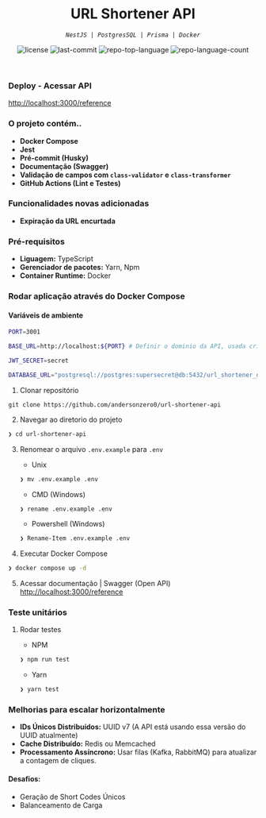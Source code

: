 <p align="center"><h1 align="center">URL Shortener API</h1></p>
<p align="center">
	<em><code>NestJS | PostgresSQL | Prisma | Docker</code></em>
</p>
<p align="center">
	<img src="https://img.shields.io/github/license/andersonzero0/url-shortener-api?style=default&logo=opensourceinitiative&logoColor=white&color=0080ff" alt="license">
	<img src="https://img.shields.io/github/last-commit/andersonzero0/url-shortener-api?style=default&logo=git&logoColor=white&color=0080ff" alt="last-commit">
	<img src="https://img.shields.io/github/languages/top/andersonzero0/url-shortener-api?style=default&color=0080ff" alt="repo-top-language">
	<img src="https://img.shields.io/github/languages/count/andersonzero0/url-shortener-api?style=default&color=0080ff" alt="repo-language-count">
</p>
<br>

### Deploy - Acessar API

[http://localhost:3000/reference](http://localhost:3000/reference)

### O projeto contém..

- **Docker Compose**
- **Jest**
- **Pré-commit (Husky)**
- **Documentação (Swagger)**
- **Validação de campos com `class-validator` e `class-transformer`**
- **GitHub Actions (Lint e Testes)**

### Funcionalidades novas adicionadas

- **Expiração da URL encurtada**

### Pré-requisitos

- **Liguagem:** TypeScript
- **Gerenciador de pacotes:** Yarn, Npm
- **Container Runtime:** Docker

### Rodar aplicação através do Docker Compose

#### Variáveis de ambiente

```sh
PORT=3001

BASE_URL=http://localhost:${PORT} # Definir o dominio da API, usada criar o shortUrl

JWT_SECRET=secret

DATABASE_URL="postgresql://postgres:supersecret@db:5432/url_shortener_db?schema=public"
```

1. Clonar repositório

```env
git clone https://github.com/andersonzero0/url-shortener-api
```

2. Navegar ao diretorio do projeto

```sh
❯ cd url-shortener-api
```

3. Renomear o arquivo `.env.example` para `.env`

   - Unix

   ```sh
   ❯ mv .env.example .env
   ```

   - CMD (Windows)

   ```sh
   ❯ rename .env.example .env
   ```

   - Powershell (Windows)

   ```sh
   ❯ Rename-Item .env.example .env
   ```

4. Executar Docker Compose

```sh
❯ docker compose up -d
```

5. Acessar documentação | Swagger (Open API)
   [http://localhost:3000/reference](http://localhost:3000/reference)

### Teste unitários

1. Rodar testes

   - NPM

   ```sh
   ❯ npm run test
   ```

   - Yarn

   ```sh
   ❯ yarn test
   ```

### Melhorias para escalar horizontalmente

- **IDs Únicos Distribuídos:** UUID v7 (A API está usando essa versão do UUID atualmente)
- **Cache Distribuído:** Redis ou Memcached
- **Processamento Assíncrono:** Usar filas (Kafka, RabbitMQ) para atualizar a contagem de cliques.

#### Desafios:

- Geração de Short Codes Únicos
- Balanceamento de Carga

